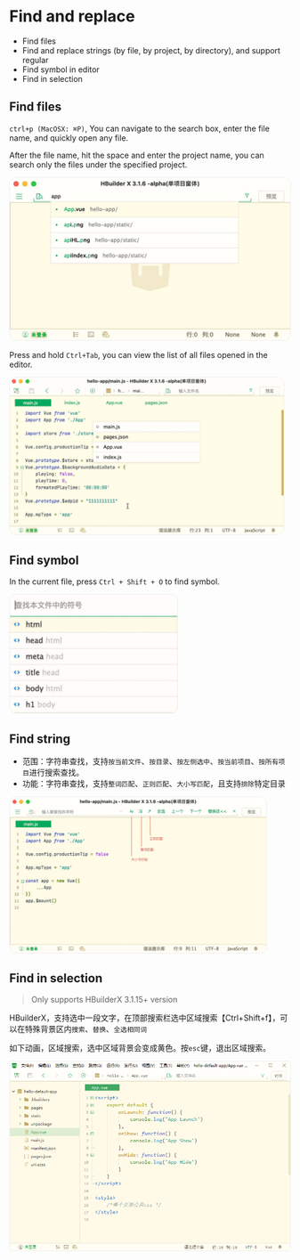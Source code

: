 # Find and replace

- Find files
- Find and replace strings (by file, by project, by directory), and support regular
- Find symbol in editor
- Find in selection

## Find files

`ctrl+p (MacOSX: ⌘P)`, You can navigate to the search box, enter the file name, and quickly open any file.

After the file name, hit the space and enter the project name, you can search only the files under the specified project.

<img src="/static/snapshots/tutorial/find_file.jpg" style="zoom: 50%;border-radius: 24px;border:1px solid #eee;"/>

Press and hold `Ctrl+Tab`, you can view the list of all files opened in the editor.

<img src="/static/snapshots/tutorial/find_file_2.jpg" style="zoom: 48%;border-radius: 24px;border:1px solid #eee;"/>

## Find symbol

In the current file, press `Ctrl + Shift + O` to find symbol.

<img src="/static/snapshots/tutorial/find_symbol.jpg" style="zoom: 48%;border-radius: 24px;border:1px solid #eee;"/>

## Find string

- 范围：字符串查找，支持`按当前文件`、`按目录`、`按左侧选中`、`按当前项目`、`按所有项目`进行搜索查找。
- 功能：字符串查找，支持`整词匹配`、`正则匹配`、`大小写匹配`，且支持`排除`特定目录

<img src="/static/snapshots/tutorial/find_str.jpg" style="zoom: 45%;border-radius: 24px;border:1px solid #eee;"/>

## Find in selection

> Only supports HBuilderX 3.1.15+ version

HBuilderX，支持选中一段文字，在顶部搜索栏选中区域搜索【Ctrl+Shift+f】，可以在特殊背景区内`搜索`、`替换`、`全选相同词`

如下动画，区域搜索，选中区域背景会变成黄色。按`esc`键，退出区域搜索。

<img src="/static/snapshots/tutorial/find_region.gif" style="zoom: 90%; border-radius: 5px;border:1px solid #eee;"/>